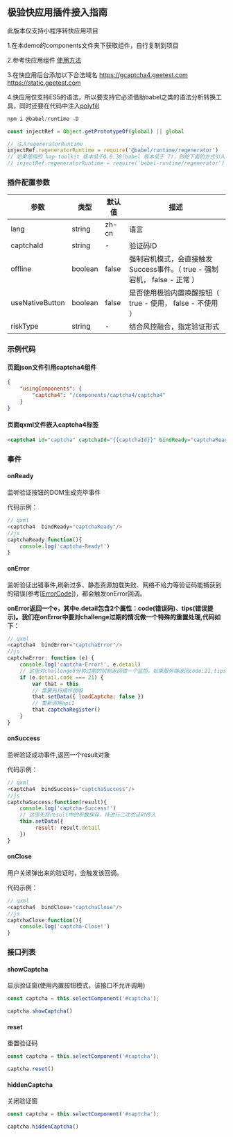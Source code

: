 ## 极验快应用插件接入指南

此版本仅支持小程序转快应用项目

1.在本demo的components文件夹下获取组件，自行复制到项目

2.参考快应用组件 [使用方法](https://qapp-chimera.vivo.com.cn/framework/custom-component/basis.html)

3.在快应用后台添加以下合法域名 https://gcaptcha4.geetest.com https://static.geetest.com

4.快应用仅支持ES5的语法，所以要支持它必须借助babel之类的语法分析转换工具，同时还要在代码中注入[polyfill](https://doc.quickapp.cn/tutorial/framework/using-async.html)

```js
npm i @babel/runtime -D

const injectRef = Object.getPrototypeOf(global) || global

// 注入regeneratorRuntime
injectRef.regeneratorRuntime = require('@babel/runtime/regenerator')
// 如果使用的 hap-toolkit 版本低于0.0.38(babel 版本低于 7)，则按下面的方式引入
// injectRef.regeneratorRuntime = require('babel-runtime/regenerator')
```

### 插件配置参数

| 参数            | 类型    | 默认值 | 描述                                                         |
| --------------- | ------- | ------ | ------------------------------------------------------------ |
| lang            | string  | zh-cn  | 语言                                                         |
| captchaId       | string  | -      | 验证码ID                                                     |
| offline         | boolean | false  | 强制宕机模式，会直接触发Success事件。（ true - 强制宕机， false - 正常 ） |
| useNativeButton | boolean | false  | 是否使用极验内置唤醒按钮（ true - 使用， false - 不使用 ）   |
| riskType        | string  | -      | 结合风控融合，指定验证形式                                   |

### 示例代码

#### 页面json文件引用captcha4组件

```json
{
    "usingComponents": {
        "captcha4": "/components/captcha4/captcha4"
    }
}
```

#### 页面qxml文件嵌入captcha4标签

```html
<captcha4 id="captcha" captchaId="{{captchaId}}" bindReady="captchaReady" bindSuccess='captchaSuccess' bindClose='captchaClose' bindError="captchaError" />
```

### 事件

#### onReady

监听验证按钮的DOM生成完毕事件

代码示例：

```js
// qxml
<captcha4  bindReady="captchaReady"/>
//js  
captchaReady:function(){
    console.log('captcha-Ready!')
}
```

#### onError

监听验证出错事件,刷新过多、静态资源加载失败、网络不给力等验证码能捕获到的错误(参考[[ErrorCode\]](https://docs.geetest.com/sensebot/apirefer/errorcode/web))，都会触发onError回调。

**onError返回一个e，其中e.detail包含2个属性：code(错误码)、tips(错误提示)。我们在onError中要对challenge过期的情况做一个特殊的重置处理,代码如下：**

```js
// qxml
<captcha4  bindError="captchaError"/>
//js  
captchaError: function (e) {
    console.log('captcha-Error!', e.detail)
    // 这里对challenge9分钟过期的机制返回做一个监控，如果服务端返回code:21,tips:not proof，则重新调用api1重置
    if (e.detail.code === 21) {
        var that = this
        // 需要先将插件销毁
        that.setData({ loadCaptcha: false })
        // 重新调用api1
        that.captchaRegister()
    }
}
```

#### onSuccess

监听验证成功事件,返回一个result对象

代码示例：

```js
// qxml
<captcha4  bindSuccess="captchaSuccess"/>
//js  
captchaSuccess:function(result){
    console.log('captcha-Success!')
    // 这里先将result中的参数保存，待进行二次验证时传入
    this.setData({
         result: result.detail
    })
}
```

#### onClose

用户关闭弹出来的验证时，会触发该回调。

代码示例：

```js
// qxml
<captcha4  bindClose="captchaClose"/>
//js      
captchaClose:function(){
    console.log('captcha-Close!')
}
```

### 接口列表


#### showCaptcha

显示验证窗(使用内置按钮模式，该接口不允许调用)

```js
const captcha = this.selectComponent('#captcha');

captcha.showCaptcha()
```

#### reset

重置验证码

```js
const captcha = this.selectComponent('#captcha');

captcha.reset()
```

#### hiddenCaptcha

关闭验证窗

```js
const captcha = this.selectComponent('#captcha');

captcha.hiddenCaptcha()
```




















